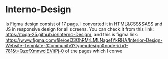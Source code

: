 # Interno-Design 
Is Figma design consist of 17 pags.
I converted it in HTML&CSS&SASS and JS in responsive design for all screens.
You can check it from this link: https://toqa-25.github.io/Interno-Design/, and this is figma link:
https://www.figma.com/file/oeD3OhRMrLMLNagefYkRHA/Interior-Design-Website-Template-(Community)?type=design&node-id=1-781&t=QzofXmnwcIEVitPj-0 of the pages which I conve